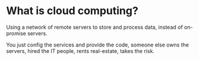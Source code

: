 # What is cloud computing?

Using a network of remote servers to store and process data, instead of on-promise servers. 

You just config the services and provide the code, someone else owns the servers, hired the IT people, rents real-estate, takes the risk.